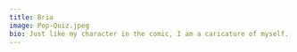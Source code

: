 ```yaml
---
title: Bria
image: Pop-Quiz.jpeg
bio: Just like my character in the comic, I am a caricature of myself.
---
```

